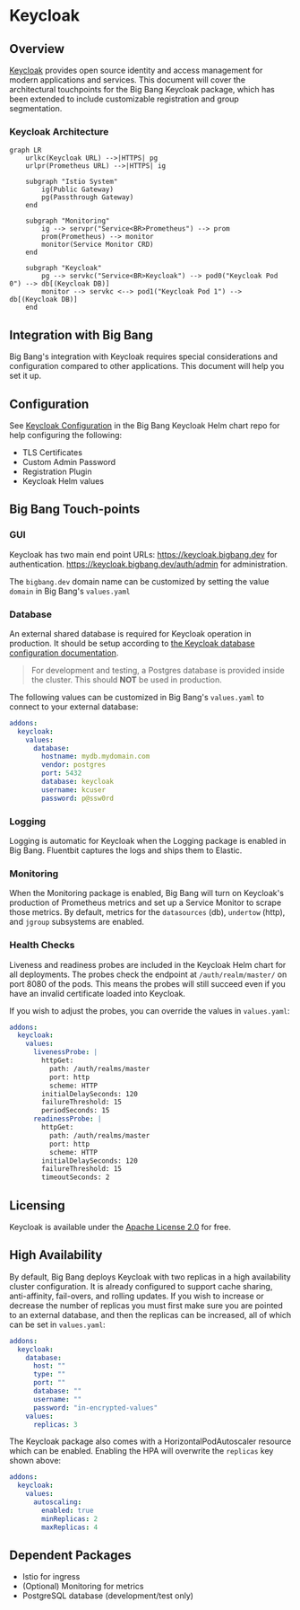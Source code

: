 # Keycloak

## Overview

[Keycloak](https://www.keycloak.org/) provides open source identity and access management for modern applications and services.  This document will cover the architectural touchpoints for the Big Bang Keycloak package, which has been extended to include customizable registration and group segmentation.

### Keycloak Architecture

```mermaid
graph LR
    urlkc(Keycloak URL) -->|HTTPS| pg
    urlpr(Prometheus URL) -->|HTTPS| ig

    subgraph "Istio System"
        ig(Public Gateway)
        pg(Passthrough Gateway)
    end

    subgraph "Monitoring"
        ig --> servpr("Service<BR>Prometheus") --> prom
        prom(Prometheus) --> monitor
        monitor(Service Monitor CRD)
    end

    subgraph "Keycloak"
        pg --> servkc("Service<BR>Keycloak") --> pod0("Keycloak Pod 0") --> db[(Keycloak DB)]
        monitor --> servkc <--> pod1("Keycloak Pod 1") --> db[(Keycloak DB)]
    end
```

## Integration with Big Bang

Big Bang's integration with Keycloak requires special considerations and configuration compared to other applications. This document will help you set it up.

## Configuration

See [Keycloak Configuration](https://repo1.dso.mil/big-bang/product/packages/keycloak/-/blob/b16ef3a142d31a9339811022f5d2bd1664b92f0b/docs/configuration.md) in the Big Bang Keycloak Helm chart repo for help configuring the following:

* TLS Certificates
* Custom Admin Password
* Registration Plugin
* Keycloak Helm values

## Big Bang Touch-points

### GUI

Keycloak has two main end point URLs:
<https://keycloak.bigbang.dev> for authentication.
<https://keycloak.bigbang.dev/auth/admin> for administration.

The `bigbang.dev` domain name can be customized by setting the value `domain` in Big Bang's `values.yaml`

### Database

An external shared database is required for Keycloak operation in production.  It should be setup according to [the Keycloak database configuration documentation](https://www.keycloak.org/server/db).

> For development and testing, a Postgres database is provided inside the cluster.  This should **NOT** be used in production.

The following values can be customized in Big Bang's `values.yaml` to connect to your external database:

```yaml
addons:
  keycloak:
    values:
      database:
        hostname: mydb.mydomain.com
        vendor: postgres
        port: 5432
        database: keycloak
        username: kcuser
        password: p@ssw0rd
```

### Logging

Logging is automatic for Keycloak when the Logging package is enabled in Big Bang.  Fluentbit captures the logs and ships them to Elastic.

### Monitoring

When the Monitoring package is enabled, Big Bang will turn on Keycloak's production of Prometheus metrics and set up a Service Monitor to scrape those metrics.  By default, metrics for the `datasources` (db), `undertow` (http), and `jgroup` subsystems are enabled.

### Health Checks

Liveness and readiness probes are included in the Keycloak Helm chart for all deployments. The probes check the endpoint at `/auth/realm/master/` on port 8080 of the pods.  This means the probes will still succeed even if you have an invalid certificate loaded into Keycloak.

If you wish to adjust the probes, you can override the values in `values.yaml`:

```yaml
addons:
  keycloak:
    values:
      livenessProbe: |
        httpGet:
          path: /auth/realms/master
          port: http
          scheme: HTTP
        initialDelaySeconds: 120
        failureThreshold: 15
        periodSeconds: 15
      readinessProbe: |
        httpGet:
          path: /auth/realms/master
          port: http
          scheme: HTTP
        initialDelaySeconds: 120
        failureThreshold: 15
        timeoutSeconds: 2
```

## Licensing

Keycloak is available under the [Apache License 2.0](https://github.com/keycloak/keycloak/blob/master/LICENSE.txt) for free.

## High Availability

By default, Big Bang deploys Keycloak with two replicas in a high availability cluster configuration.  It is already configured to support cache sharing, anti-affinity, fail-overs, and rolling updates. If you wish to increase or decrease the number of replicas you must first make sure you are pointed to an external database, and then the replicas can be increased, all of which can be set in `values.yaml`:

```yaml
addons:
  keycloak:
    database:
      host: ""
      type: ""
      port: ""
      database: ""
      username: ""
      password: "in-encrypted-values"
    values:
      replicas: 3
```

The Keycloak package also comes with a HorizontalPodAutoscaler resource which can be enabled. Enabling the HPA will overwrite the `replicas` key shown above:

```yaml
addons:
  keycloak:
    values:
      autoscaling:
        enabled: true
        minReplicas: 2
        maxReplicas: 4
```

## Dependent Packages

- Istio for ingress
- (Optional) Monitoring for metrics
- PostgreSQL database (development/test only)
